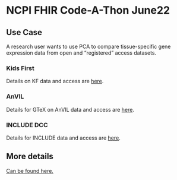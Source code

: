 # NCPI FHIR Code-A-Thon June22

## Use Case
A research user wants to use PCA to compare tissue-specific gene expression data from open and “registered” access datasets. 

### Kids First
Details on KF data and access are [here](Kids_First.md).

### AnVIL
Details for GTeX on AnVIL data and access are [here](AnVIL_GTEx.md).

### INCLUDE DCC
Details for INCLUDE data and access are [here](INCLUDE.md).

## More details
[Can be found here.](https://docs.google.com/document/d/1NXM0mVTDwQt0CALGMByI4mjCs3BNkRM97YLOw0p0yiU/edit)
